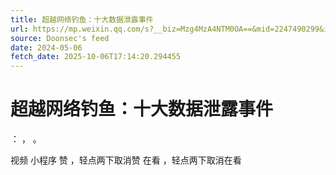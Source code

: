```yaml
---
title: 超越网络钓鱼：十大数据泄露事件
url: https://mp.weixin.qq.com/s?__biz=Mzg4MzA4NTM0OA==&mid=2247490299&idx=1&sn=a0baa77895b0da3f95aae96898425079
source: Doonsec's feed
date: 2024-05-06
fetch_date: 2025-10-06T17:14:20.294455
---
```


# 超越网络钓鱼：十大数据泄露事件

：
，
。

视频
小程序
赞
，轻点两下取消赞
在看
，轻点两下取消在看